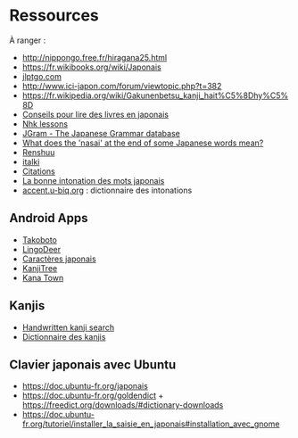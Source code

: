 # Ressources

À ranger :

- http://nippongo.free.fr/hiragana25.html
- https://fr.wikibooks.org/wiki/Japonais
- [jlptgo.com](http://jlptgo.com/)
- http://www.ici-japon.com/forum/viewtopic.php?t=382
- https://fr.wikipedia.org/wiki/Gakunenbetsu_kanji_hait%C5%8Dhy%C5%8D
- [Conseils pour lire des livres en japonais](https://ameliemarieintokyo.com/lire-livres-en-japonais/)
- [Nhk lessons](https://www.nhk.or.jp/lesson/french/learn/list/)
- [JGram - The Japanese Grammar database](http://jgram.org/)
- [What does the 'nasai' at the end of some Japanese words mean?](https://answers.yahoo.com/question/index?qid=20100110113011AAWz6sH&guccounter=1)
- [Renshuu](https://www.renshuu.org/)
- [italki](https://www.italki.com/teachers/japanese?speaks%5B0%5D=french&teacher_type=pro)
- [Citations](http://www.guidetojapanese.org/french/quotation.html)
- [La bonne intonation des mots japonais](https://www.youtube.com/watch?v=2BDme2oebH8)
- [accent.u-biq.org](https://accent.u-biq.org/) : dictionnaire des intonations

## Android Apps

- [Takoboto](https://play.google.com/store/apps/details?id=jp.takoboto)
- [LingoDeer](https://play.google.com/store/apps/details?id=com.lingodeer)
- [Caractères japonais](https://play.google.com/store/apps/details?id=com.study_languages_online.kanji)
- [KanjiTree](https://play.google.com/store/apps/details?id=com.asji.kanjitree)
- [Kana Town](https://play.google.com/store/apps/details?id=fr.koridev.kanatown)

## Kanjis

- [Handwritten kanji search](https://kanji.sljfaq.org/)
- [Dictionnaire des kanjis](http://kanji.free.fr/)

## Clavier japonais avec Ubuntu

- https://doc.ubuntu-fr.org/japonais
- https://doc.ubuntu-fr.org/goldendict + https://freedict.org/downloads/#dictionary-downloads
- https://doc.ubuntu-fr.org/tutoriel/installer_la_saisie_en_japonais#installation_avec_gnome
